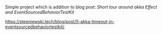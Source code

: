 Simple project which is addition to blog post: _Short tour around akka Effect and EventSourcedBehaviorTestKit_

https://stepniewski.tech/blog/post/5-akka-timeout-in-eventsourcedbehaviortestkit/.